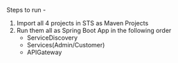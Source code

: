 Steps to run -

1) Import all 4 projects in STS as Maven Projects
2) Run them all as Spring Boot App in the following order
    - ServiceDiscovery
    - Services(Admin/Customer)
    - APIGateway
